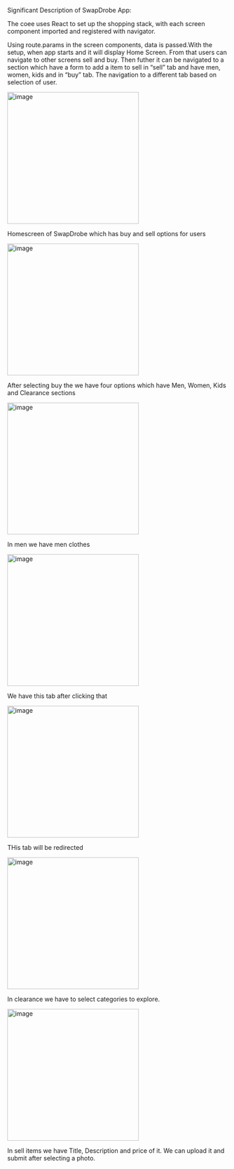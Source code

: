 
Significant Description of SwapDrobe App:

The coee uses React to set up the shopping stack, with each screen component imported and registered with navigator.

Using route.params in the screen components, data is passed.With the setup, when app starts  and it will display Home Screen. From that users can navigate to other screens sell and buy. Then futher it can be navigated to a section which have a form to add a item to sell in “sell” tab and have men, women, kids and      in “buy” tab. The navigation to a different tab based on selection of user.



<img width="300" alt="image" src="https://github.com/yashsetti/Grp38TFMA/assets/103024238/a69d84bb-19be-4921-8bef-3b81139e2025">


Homescreen of SwapDrobe which has buy and sell options for users




<img width="300" alt="image" src="https://github.com/yashsetti/Grp38TFMA/assets/103024238/b08db975-faad-4468-a75a-ce9a506bd381">


After selecting buy the we have four options which have Men, Women, Kids and Clearance sections

<img width="300" alt="image" src="https://github.com/yashsetti/Grp38TFMA/assets/103024238/15fc9aca-3b66-462c-abea-2e6b839f87b2">


In men we have men clothes


<img width="300" alt="image" src="https://github.com/yashsetti/Grp38TFMA/assets/103024238/ff17f0fa-d480-4128-aa75-986c959d8189">


We have this tab after clicking that

<img width="300" alt="image" src="https://github.com/yashsetti/Grp38TFMA/assets/103024238/9ea087e9-26d3-4733-a2d1-fd0231b77f23">


THis tab will be redirected

<img width="300" alt="image" src="https://github.com/yashsetti/Grp38TFMA/assets/103024238/595a8db4-d327-4f68-90e1-5d391489682d">


In clearance we have to select categories to explore.

<img width="300" alt="image" src="https://github.com/yashsetti/Grp38TFMA/assets/103024238/5c12ebac-6f11-4cd3-abbf-84e83cab146e">


In sell items we have Title, Description and price of it. We can upload it and submit after selecting a photo.





